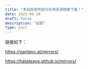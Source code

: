 ```yaml
---
title: "本站现提供部分实用资源镜像下载！"
date: 2025-09-20
draft: false
description: "如题"
type: post
---
```


链接如下：

<https://ganlanc.at/mirrors/>

<https://hatateaya.github.io/mirrors/>
